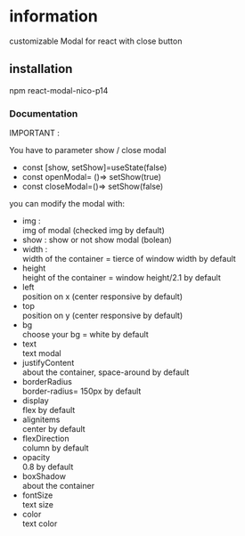 
# information
customizable Modal for react with close button 

## installation 
npm react-modal-nico-p14

### Documentation

IMPORTANT :

You have to parameter show / close modal 
- const [show, setShow]=useState(false)
- const openModal= ()=> setShow(true)
- const closeModal=()=> setShow(false)

you can modify the modal with:

- img :              
img of modal (checked img by default)
- show :
show or not show modal (bolean)          
- width :           
width of the container = tierce of window width by default
- height           
height of the container =  window height/2.1 by default
- left             
position on x (center responsive by default)
- top              
position on y (center responsive by default)
- bg               
choose your bg = white by default
- text            
 text modal   
- justifyContent   
about the container, space-around by default
- borderRadius     
border-radius= 150px by default
- display          
flex by default
- alignitems       
center by default
- flexDirection    
column by default
- opacity          
0.8 by default
- boxShadow       
about the container
- fontSize        
text size
- color           
text color

  
   
   
   
   

   
             
   